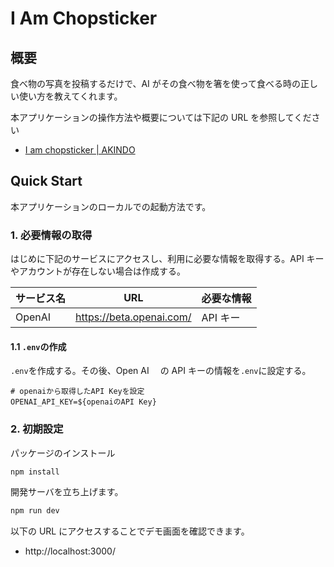 # I Am Chopsticker

## 概要

食べ物の写真を投稿するだけで、AI がその食べ物を箸を使って食べる時の正しい使い方を教えてくれます。

本アプリケーションの操作方法や概要については下記の URL を参照してください

- [I am chopsticker | AKINDO](https://app.akindo.io/communities/d8kNM9RxRiJDRQ2GM/products/VwGp9xE8ptQvJXZl3?tab=overview)

## Quick Start

本アプリケーションのローカルでの起動方法です。

### 1. 必要情報の取得

はじめに下記のサービスにアクセスし、利用に必要な情報を取得する。API キーやアカウントが存在しない場合は作成する。

| サービス名 | URL                      | 必要な情報 |
| ---------- | ------------------------ | ---------- |
| OpenAI     | https://beta.openai.com/ | API キー   |

#### 1.1 `.env`の作成

`.env`を作成する。その後、Open AI 　の API キーの情報を`.env`に設定する。

```bash:.env
# openaiから取得したAPI Keyを設定
OPENAI_API_KEY=${openaiのAPI Key}
```

### 2. 初期設定

パッケージのインストール

```bash
npm install
```

開発サーバを立ち上げます。

```bash
npm run dev
```

以下の URL にアクセスすることでデモ画面を確認できます。

- http://localhost:3000/

